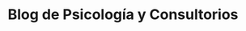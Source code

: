---
title: "Blog de Psicología y Consultorios"
meta_title: "Blog - Consejos para Psicólogos y Profesionales"
description: "Artículos especializados sobre psicología, consultorios profesionales, y consejos para el ejercicio de la práctica en Buenos Aires."
image: "/images/blog/blog-main.jpg"
---